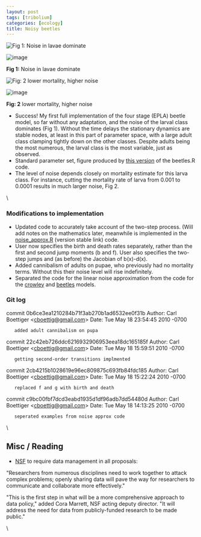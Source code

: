 ```yaml
---
layout: post
tags: [tribolium]
categories: [ecology]
title: Noisy beetles
---
```







 








![Fig 1: Noise in lavae
dominate](http://openwetware.org/images/thumb/3/30/Beetles_noise.png/400px-Beetles_noise.png)

![image](/skins/common/images/magnify-clip.png)

**Fig 1:** Noise in lavae dominate

![Fig: 2 lower mortality, higher
noise](http://openwetware.org/images/thumb/3/3f/Beetles_noise2.png/180px-Beetles_noise2.png)

![image](/skins/common/images/magnify-clip.png)

**Fig: 2** lower mortality, higher noise

-   Success! My first full implementation of the four stage (EPLA)
    beetle model, so far without any adaptation, and the noise of the
    larval class dominates (Fig 1). Without the time delays the
    stationary dynamics are stable nodes, at least in this part of
    parameter space, with a large adult class clamping tightly down on
    the other classes. Despite adults being the most numerous, the
    larval class is the most variable, just as observed.
-   Standard parameter set, figure produced by [this
    version](http://github.com/cboettig/structured-populations/commit/0b6ce3ea1210284b71f3ab270b1ad6532ee0f31b/R/beetles.R "http://github.com/cboettig/structured-populations/commit/0b6ce3ea1210284b71f3ab270b1ad6532ee0f31b/R/beetles.R")
    of the beetles.R code.
-   The level of noise depends closely on mortality estimate for this
    larva class. For instance, cutting the mortality rate of larva from
    0.001 to 0.0001 results in much larger noise, Fig 2.

\

### Modifications to implementation

-   Updated code to accurately take account of the two-step process.
    (Will add notes on the mathematics later, meanwhile is implemented
    in the
    [noise\_approx.R](http://github.com/cboettig/structured-populations/blob/22c42eb726ddc6216932906953eea18dc165185f/R/noise_approx.R "http://github.com/cboettig/structured-populations/blob/22c42eb726ddc6216932906953eea18dc165185f/R/noise_approx.R")
    (version stable link) code.
-   User now specifies the birth and death rates separately, rather than
    the first and second jump moments (b and f). User also specifies the
    two-step jumps and (as before) the Jacobian of b(x)-d(x).
-   Added cannibalism of adults on pupae, who previously had no
    mortality terms. Without this their noise level will rise
    indefinitely.
-   Separated the code for the linear noise approximation from the code
    for the
    [crowley](http://github.com/cboettig/structured-populations/blob/master/R/crowley.R "http://github.com/cboettig/structured-populations/blob/master/R/crowley.R")
    and
    [beetles](http://github.com/cboettig/structured-populations/commit/0b6ce3ea1210284b71f3ab270b1ad6532ee0f31b/R/beetles.R "http://github.com/cboettig/structured-populations/commit/0b6ce3ea1210284b71f3ab270b1ad6532ee0f31b/R/beetles.R")
    models.

### Git log

commit 0b6ce3ea1210284b71f3ab270b1ad6532ee0f31b Author: Carl Boettiger
<cboettig@gmail.com\> Date: Tue May 18 23:54:45 2010 -0700

       added adult cannibalism on pupa

commit 22c42eb726ddc6216932906953eea18dc165185f Author: Carl Boettiger
<cboettig@gmail.com\> Date: Tue May 18 15:59:51 2010 -0700

       getting second-order transitions implmented

commit 2cb4215b1028619e96ec809875c693fb84fdc185 Author: Carl Boettiger
<cboettig@gmail.com\> Date: Tue May 18 15:22:24 2010 -0700

       replaced f and g with birth and death

commit c9bc00fbf7dcd3eabd1935d1df96adb7dd54480d Author: Carl Boettiger
<cboettig@gmail.com\> Date: Tue May 18 14:13:25 2010 -0700

       seperated examples from noise approx code

\

Misc / Reading
--------------

-   [NSF](http://www.nsf.gov/news/news_summ.jsp?cntn_id=116928 "http://www.nsf.gov/news/news_summ.jsp?cntn_id=116928")
    to require data management in all proposals:

"Researchers from numerous disciplines need to work together to attack
complex problems; openly sharing data will pave the way for researchers
to communicate and collaborate more effectively."

"This is the first step in what will be a more comprehensive approach to
data policy," added Cora Marrett, NSF acting deputy director. "It will
address the need for data from publicly-funded research to be made
public."

\

